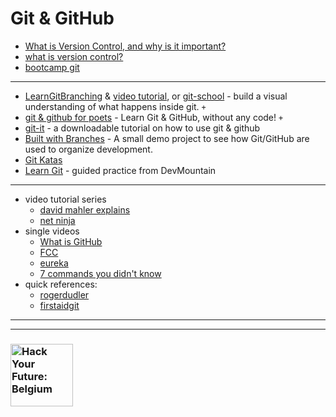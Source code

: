 # Git & GitHub

* [What is Version Control, and why is it important?](https://www.perforce.com/blog/vcs/what-is-version-control)
* [what is version control?](https://www.atlassian.com/git/tutorials/what-is-version-control)
* [bootcamp git](https://github.com/hcs/bootcamp-git/wiki)

---


* [LearnGitBranching](https://learngitbranching.js.org/) & [video tutorial](https://www.youtube.com/watch?v=dG0ke9vILQM), or [git-school](https://git-school.github.io/visualizing-git/) - build a visual understanding of what happens inside git. `+`
* [git & github for poets](https://www.youtube.com/watch?v=BCQHnlnPusY&list=PLRqwX-V7Uu6ZF9C0YMKuns9sLDzK6zoiV) - Learn Git & GitHub, without any code! `+`
* [git-it](https://github.com/jlord/git-it-electron/) - a downloadable tutorial on how to use git & github
* [Built with Branches](https://github.com/HackYourFutureBelgium/built-with-branches) - A small demo project to see how Git/GitHub are used to organize development.
* [Git Katas](https://github.com/praqma-training/git-katas)
* [Learn Git](https://github.com/DevMountain/learn-git) - guided practice from DevMountain

---


* video tutorial series
  * [david mahler explains](https://www.youtube.com/watch?v=uR6G2v_WsRA)
  * [net ninja](https://www.youtube.com/watch?v=3RjQznt-8kE&list=PL4cUxeGkcC9goXbgTDQ0n_4TBzOO0ocPR)
* single videos
  * [What is GitHub](https://www.youtube.com/watch?v=w3jLJU7DT5E&feature=share)
  * [FCC](https://www.youtube.com/watch?v=x0EYpi38Yp4)
  * [eureka](https://www.youtube.com/watch?v=xuB1Id2Wxak)
  * [7 commands you didn't know](https://www.youtube.com/watch?v=wnYL4yUd-z0&feature=youtu.be)
* quick references:
  * [rogerdudler](http://rogerdudler.github.com/git-guide)
  * [firstaidgit](http://firstaidgit.io/#/)


---
---
### <a href="https://hackyourfuture.be" target="_blank"><img src="https://user-images.githubusercontent.com/18554853/63941625-4c7c3d00-ca6c-11e9-9a76-8d5e3632fe70.jpg" width="100" height="100" alt="Hack Your Future: Belgium"></a>
